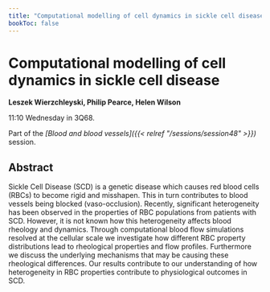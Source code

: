 ```yaml
---
title: "Computational modelling of cell dynamics in sickle cell disease"
bookToc: false
---
```


# Computational modelling of cell dynamics in sickle cell disease

**Leszek Wierzchleyski, Philip Pearce, Helen Wilson**

11:10 Wednesday in 3Q68.

Part of the *[Blood and blood vessels]({{< relref "/sessions/session48" >}})* session.

## Abstract

Sickle Cell Disease (SCD) is a genetic disease which causes red blood cells (RBCs) to become rigid and misshapen. This in turn contributes to blood vessels being blocked (vaso-occlusion). Recently, significant heterogeneity has been observed in the properties of RBC populations from patients with SCD. However, it is not known how this heterogeneity affects blood rheology and dynamics. Through computational blood flow simulations resolved at the cellular scale we investigate how different RBC property distributions lead to rheological properties and flow profiles. Furthermore we discuss the underlying mechanisms that may be causing these rheological differences. Our results contribute to our understanding of how heterogeneity in RBC properties contribute to physiological outcomes in SCD. 



